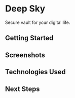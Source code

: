 # Deep Sky

Secure vault for your digital life.

## Getting Started

## Screenshots

## Technologies Used

## Next Steps